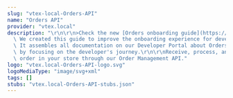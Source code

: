 ```yaml
---
slug: "vtex-local-Orders-API"
name: "Orders API"
provider: "vtex.local"
description: "\r\n\r\n>Check the new [Orders onboarding guide](https://developers.vtex.com/docs/guides/orders-overview).\
  \ We created this guide to improve the onboarding experience for developers at VTEX.\
  \ It assembles all documentation on our Developer Portal about Orders and is organized\
  \ by focusing on the developer's journey.\r\n\r\nReceive, process, and manage every\
  \ order in your store through our Order Management API."
logo: "vtex.local-Orders-API-logo.svg"
logoMediaType: "image/svg+xml"
tags: []
stubs: "vtex.local-Orders-API-stubs.json"
---
```

